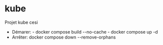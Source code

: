 # kube
Projet kube cesi
- Démarer: - docker compose build --no-cache
           - docker compose up -d
- Arrêter: docker compose down --remove-orphans
